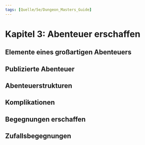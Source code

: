```yaml
---
tags: [Quelle/5e/Dungeon_Masters_Guide]
---
```

# Kapitel 3: Abenteuer erschaffen

## Elemente eines großartigen Abenteuers

## Publizierte Abenteuer

## Abenteuerstrukturen

## Komplikationen

## Begegnungen erschaffen

## Zufallsbegegnungen
